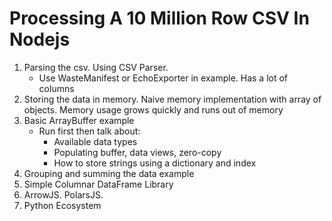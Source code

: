 # Processing A 10 Million Row CSV In Nodejs

1. Parsing the csv. Using CSV Parser.
    - Use WasteManifest or EchoExporter in example. Has a lot of columns
2. Storing the data in memory. Naive memory implementation with array of objects. Memory usage grows quickly and runs out of memory
3. Basic ArrayBuffer example
    - Run first then talk about:
        - Available data types
        - Populating buffer, data views, zero-copy
        - How to store strings using a dictionary and index
4. Grouping and summing the data example
5. Simple Columnar DataFrame Library
6. ArrowJS. PolarsJS.
7. Python Ecosystem
